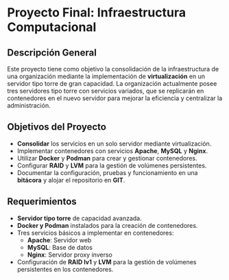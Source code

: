# Proyecto Final: Infraestructura Computacional

## Descripción General

Este proyecto tiene como objetivo la consolidación de la infraestructura de una organización mediante la implementación de **virtualización** en un servidor tipo torre de gran capacidad. La organización actualmente posee tres servidores tipo torre con servicios variados, que se replicarán en contenedores en el nuevo servidor para mejorar la eficiencia y centralizar la administración.

## Objetivos del Proyecto

- **Consolidar** los servicios en un solo servidor mediante virtualización.
- Implementar contenedores con servicios **Apache**, **MySQL** y **Nginx**.
- Utilizar **Docker** y **Podman** para crear y gestionar contenedores.
- Configurar **RAID** y **LVM** para la gestión de volúmenes persistentes.
- Documentar la configuración, pruebas y funcionamiento en una **bitácora** y alojar el repositorio en **GIT**.

## Requerimientos

- **Servidor tipo torre** de capacidad avanzada.
- **Docker y Podman** instalados para la creación de contenedores.
- Tres servicios básicos a implementar en contenedores:
  - **Apache**: Servidor web
  - **MySQL**: Base de datos
  - **Nginx**: Servidor proxy inverso
- Configuración de **RAID lv1** y **LVM** para la gestión de volúmenes persistentes en los contenedores.
